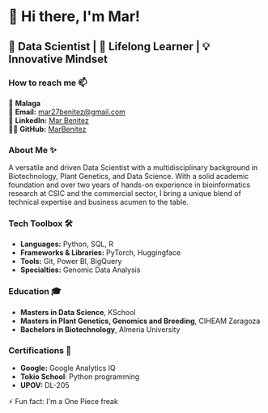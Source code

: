 # 👋 Hi there, I'm Mar!

## 🚀 Data Scientist | 🌱 Lifelong Learner | 💡 Innovative Mindset

### How to reach me 📫
📍 **Malaga**  
📧 **Email:** [mar27benitez@gmail.com](mailto:mar27benitez@gmail.com)  
🔗 **LinkedIn:** [Mar Benitez](https://www.linkedin.com/in/mar-benitez-506910192)  
👨‍💻 **GitHub:** [MarBenitez](https://github.com/MarBenitez)

### About Me ✨
A versatile and driven Data Scientist with a multidisciplinary background in Biotechnology, Plant Genetics, and Data Science. With a solid academic foundation and over two years of hands-on experience in bioinformatics research at CSIC and the commercial sector, I bring a unique blend of technical expertise and business acumen to the table.

### Tech Toolbox 🛠️
- **Languages:** Python, SQL, R
- **Frameworks & Libraries:** PyTorch, Huggingface
- **Tools:** Git, Power BI, BigQuery
- **Specialties:** Genomic Data Analysis

### Education 🎓
- **Masters in Data Science**, KSchool
- **Masters in Plant Genetics, Genomics and Breeding**, CIHEAM Zaragoza
- **Bachelors in Biotechnology**, Almeria University

### Certifications 📜
- **Google:** Google Analytics IQ
- **Tokio School**: Python programming
- **UPOV:** DL-205


⚡ Fun fact: I'm a One Piece freak

